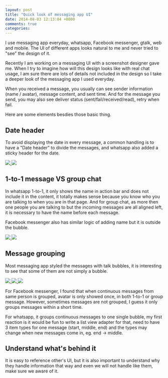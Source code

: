 ```yaml
---
layout: post
title: "Quick look of messaging app UI"
date: 2014-08-03 12:13:04 +0800
comments: true
categories: 
---
```



I use messaging app everyday, whatsapp, Facebook messenger, gtalk, web and mobile. The UI of different apps looks natural to me and never tried to "see" the design of it. 

Recently I am working on a messaging UI with a screenshot designer gave me. When I try to imagine how will this design looks like with real chat usage, I am sure there are lots of details not included in the design so I take a deeper look of the messaging app I used everyday.

When you received a message, you usually can see sender information (name / avatar), message content, and sent time. And for the message you send, you may also see deliver status (sent/fail/received/read), retry when fail.

Here are some elements besdies those basic thing.

## Date header

To avoid displaying the date in every message, a common handling is to have a "Date header" to divide the messages, and whatsapp also added a sticky header for the date.

<a rel="gallery-date" href="{{root_url}}/images/posts/20140803/b-2.jpg" class="fancybox">
<img src="{{root_url}}/images/posts/20140803/c-2.jpg"/>
</a>
<a rel="gallery-date" href="{{root_url}}/images/posts/20140803/b-3.jpg" class="fancybox">
<img src="{{root_url}}/images/posts/20140803/c-3.jpg"/>
</a>

## 1-to-1 message VS group chat

In whatsapp 1-to-1, it only shows the name in action bar and does not include it in the content, it totally makes sense because you know who you are talking to when you are in that page. And for group chat, as more then one people you are talking to but the incoming messages are all aligned left, it is necessary to have the name before each message.

Facebook messenger also has similar logic of adding name but it is outside the bubble.

</p>
<a rel="gallery-chat" href="{{root_url}}/images/posts/20140803/b-0.jpg" class="fancybox">
<img src="{{root_url}}/images/posts/20140803/c-0.jpg"/>
</a>
<a rel="gallery-chat" href="{{root_url}}/images/posts/20140803/b-6.jpg" class="fancybox">
<img src="{{root_url}}/images/posts/20140803/c-6.jpg"/>
</a>
</p>

## Message grouping

Most messaging app styled the messages with talk bubbles, it is interesting to see that some of them are not simply a bubble. 

<p>
<a rel="gallery-grouping" href="{{root_url}}/images/posts/20140803/b-5.jpg" class="fancybox">
<img src="{{root_url}}/images/posts/20140803/c-5.jpg"/>
</a>
<a rel="gallery-grouping" href="{{root_url}}/images/posts/20140803/b-3.jpg" class="fancybox">
<img src="{{root_url}}/images/posts/20140803/c-3.jpg"/>
</a>
<a rel="gallery-grouping" href="{{root_url}}/images/posts/20140803/b-1.jpg" class="fancybox">
<img src="{{root_url}}/images/posts/20140803/c-1.jpg"/>
</a>
</p>

For Facebook messenger, I found that when continuous messages from same person is grouped, avatar is only showed once, in both 1-to-1 or group message. However, sometimes messages are not grouped, I guess it only groups messages within a short time.

For whatsapp, it groups continuous messages to one single bubble, my first reaction is it would be fun to write a list view adapter for that, need to have 3 item types for one message (start, middle, end) and the types may change when new messages come in, eg. end -> middle.

## Understand what's behind it

It is easy to reference other's UI, but it is also important to understand why they handle information that way and even we will not handle like them, make sure we aware of it.





